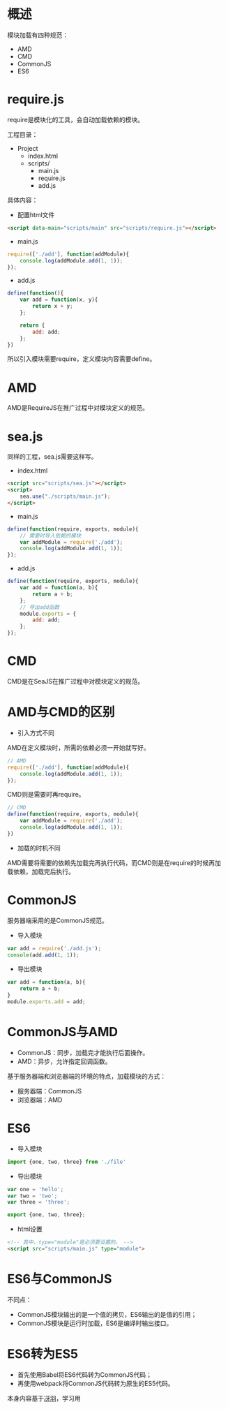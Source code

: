# 概述
模块加载有四种规范：
- AMD
- CMD
- CommonJS
- ES6

# require.js
require是模块化的工具，会自动加载依赖的模块。

工程目录：
- Project
  - index.html
  - scripts/
    - main.js
    - require.js
    - add.js

具体内容：
- 配置html文件
```html
<script data-main="scripts/main" src="scripts/require.js"></script>
```

- main.js
```js
require(['./add'], function(addModule){
    console.log(addModule.add(1, 1));
});
```

- add.js
```js
define(function(){
    var add = function(x, y){
        return x + y;
    };

    return {
        add: add;
    };
})
```

所以引入模块需要require，定义模块内容需要define。

# AMD
AMD是RequireJS在推广过程中对模块定义的规范。

# sea.js
同样的工程，sea.js需要这样写。
- index.html
```html
<script src="scripts/sea.js"></script>
<script>
    sea.use("./scripts/main.js");
</script>
```
- main.js
```js
define(function(require, exports, module){
    // 需要时导入依赖的模块
    var addModule = require('./add');
    console.log(addModule.add(1, 1));
});
```
- add.js
```js
define(function(require, exports, module){
    var add = function(a, b){
        return a + b;
    };
    // 导出add函数
    module.exports = {
        add: add;
    };
});
```
# CMD
CMD是在SeaJS在推广过程中对模块定义的规范。
# AMD与CMD的区别
- 引入方式不同

AMD在定义模块时，所需的依赖必须一开始就写好。
```js
// AMD
require(['./add'], function(addModule){
    console.log(addModule.add(1, 1));
});
```
CMD则是需要时再require。
```js
// CMD
define(function(require, exports, module){
    var addModule = require('./add');
    console.log(addModule.add(1, 1));
})
```
- 加载的时机不同

AMD需要将需要的依赖先加载完再执行代码，而CMD则是在require的时候再加载依赖，加载完后执行。

# CommonJS
服务器端采用的是CommonJS规范。

- 导入模块
```js
var add = require('./add.js');
console(add.add(1, 1));
```
- 导出模块
```js
var add = function(a, b){
    return a + b;
}
module.exports.add = add;
```

# CommonJS与AMD
- CommonJS：同步，加载完才能执行后面操作。
- AMD：异步，允许指定回调函数。

基于服务器端和浏览器端的环境的特点，加载模块的方式：
- 服务器端：CommonJS
- 浏览器端：AMD

# ES6
- 导入模块
```js
import {one, two, three} from './file'
```
- 导出模块
```js
var one = 'hello';
var two = 'two';
var three = 'three';

export {one, two, three};
```

- html设置
```html
<!-- 其中，type="module"是必须要设置的。 -->
<script src="scripts/main.js" type="module">
```
# ES6与CommonJS
不同点：
- CommonJS模块输出的是一个值的拷贝，ES6输出的是值的引用；
- CommonJS模块是运行时加载，ES6是编译时输出接口。

# ES6转为ES5
- 首先使用Babel将ES6代码转为CommonJS代码；
- 再使用webpack将CommonJS代码转为原生的ES5代码。


本身内容基于[冴羽](https://github.com/mqyqingfeng/Blog/issues/108)，学习用